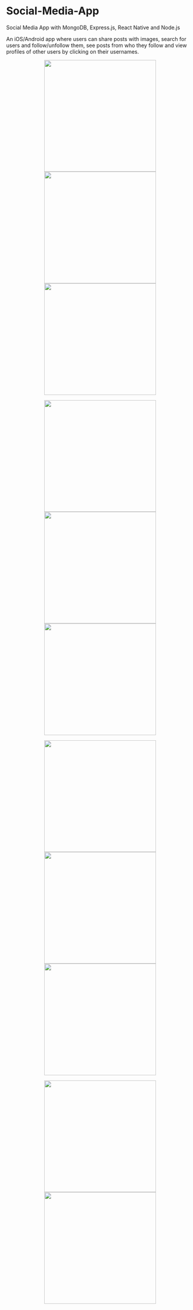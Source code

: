 # Social-Media-App
Social Media App with MongoDB, Express.js, React Native and Node.js  


An iOS/Android app where users can share posts with images, search for users and follow/unfollow them, see posts from who they follow and view profiles of other users by clicking on their usernames.  





<p align="middle">
  <img align="top" src="/screenshots/Screenshot1.png" width="300" />
  <img align="top" src="/screenshots/Screenshot2.png" width="300" /> 
  <img align="top" src="/screenshots/Screenshot3.png" width="300" /> 
</p>
<p align="middle">
  <img align="top" src="/screenshots/Screenshot4.png" width="300" />
  <img align="top" src="/screenshots/Screenshot5.png" width="300" /> 
  <img align="top" src="/screenshots/Screenshot6.png" width="300" /> 
</p><p align="middle">
  <img align="top" src="/screenshots/Screenshot7.png" width="300" />
  <img align="top" src="/screenshots/Screenshot8.png" width="300" /> 
  <img align="top" src="/screenshots/Screenshot9.png" width="300" /> 
</p><p align="middle">
  <img align="top" src="/screenshots/Screenshot10.png" width="300" />
  <img align="top" src="/screenshots/Screenshot11.png" width="300" />
</p>

